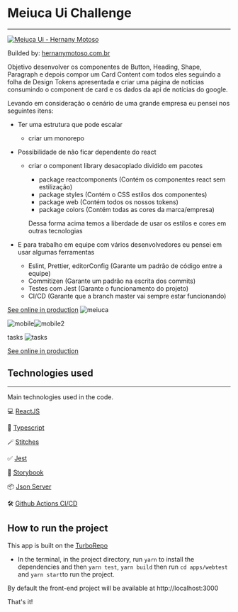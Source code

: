 # Meiuca Ui Challenge
-----------
[![Meiuca Ui - Hernany Motoso](https://github.com/hernanymotoso/meiuca-ui/actions/workflows/meiuca-ui.yml/badge.svg)](https://github.com/hernanymotoso/meiuca-ui/actions/workflows/meiuca-ui.yml)

Builded by: [hernanymotoso.com.br](https://www.hernanymotoso.com.br)


Objetivo desenvolver os componentes de Button, Heading, Shape, Paragraph e depois compor um Card Content com todos eles seguindo a folha de Design Tokens apresentada e criar uma página de notícias consumindo o component de card e os dados da api de notícias do google.

Levando em consideração o cenário de uma grande empresa eu pensei nos seguintes itens:

- Ter uma estrutura que pode escalar
    - criar um monorepo
- Possibilidade de não ficar dependente do react
    - criar o component library desacoplado dividido em pacotes
        - package reactcomponents (Contém os componentes react sem estilização)
        - package styles (Contém o CSS  estilos dos componentes)
        - package web (Contém todos os nossos tokens)
        - package colors (Contém todas as cores da marca/empresa)
            
      Dessa forma acima temos a liberdade de usar os estilos e cores em outras tecnologias
            
- E para trabalho em equipe com vários desenvolvedores eu pensei em usar algumas ferramentas
    - Eslint, Prettier, editorConfig (Garante um padrão de código entre a equipe)
    - Commitizen (Garante um padrão na escrita dos commits)
    - Testes com Jest  (Garante o funcionamento do projeto)
    - CI/CD (Garante que a branch master vai sempre estar funcionando)

[See online in production](https://meiuca.hernanymotoso.com.br/)
![meiuca](https://user-images.githubusercontent.com/28400751/163744015-ba215179-8f45-4860-a2f8-453cc15dbb94.png)

![mobile](https://user-images.githubusercontent.com/28400751/163744065-39fd450e-0e9e-46f9-a490-78974fba7ca6.png)![mobile2](https://user-images.githubusercontent.com/28400751/163744068-23f3f2bb-b86c-4c1e-a668-fbf4a36d1262.png)

tasks
![tasks](https://user-images.githubusercontent.com/28400751/163744177-8e83c38c-c8fe-4381-9956-6056c4b18c97.png)




[See online in production](https://meiuca.hernanymotoso.com.br/)


## Technologies used
----
Main technologies used in the code.

💻 [ReactJS](https://pt-br.reactjs.org/)

🧰 [Typescript](https://www.typescriptlang.org/)

🪄 [Stitches](https://stitches.dev/)

✅ [Jest](https://jestjs.io/)

📘 [Storybook](https://storybook.js.org/)

📦 [Json Server](https://github.com/typicode/json-server)

🛠 [Github Actions CI/CD](https://github.com/features/actions)

## How to run the project

This app is built on the [TurboRepo](https://turborepo.org/)

* In the terminal, in the project directory, run `yarn` to install the dependencies and then `yarn test`, `yarn build` then run `cd apps/webtest` and `yarn start`to run the project.

By default the front-end project will be available at http://localhost:3000

That's it! 
